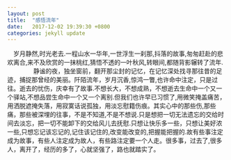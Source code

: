 ```yaml
---
layout: post
title:  "感悟流年"
date:   2017-12-02 19:39:30 +0800
categories: jekyll update
---
```

　岁月静然,时光老去.一程山水一华年,一世浮生一刹那,抖落的故事,匆匆赶赴的悲欢离合,来不及欣赏的一抹桃红,猜悟不透的一叶秋风,转眼间,都随背影辗转了流年.
　　
　　静谧的夜，独坐窗前，翻开那尘封的记忆，在记忆深处找寻那往昔的足迹，捕捉那曾经的美丽。阡陌流年，岁月沉香,惊鸿一瞥,也许命中注定，只是过往。逝去的忧伤，庆幸有了故事.不想长大，不想成熟，不想逝去生命中一个又一个驿站,不想品尝生命中一个又一个离别.但我们也许早已习惯了,用微笑掩盖痛苦，用洒脱遮掩失落，用寂寞话说孤独，用淡忘慰籍伤痕。其实心中的那些伤,那些痛，那些被深埋的往事，不是不知道,不是不想说.只是想把一切无法遗忘的交给时间去淡忘，把一切不能卸下的交给风儿去抚慰.只想让快乐多一些，只想让美好浓一些,只想忘记该忘记的,记住该记住的,改变能改变的,把握能把握的.故有些事注定成为故事，有些人注定成为故人，有些路注定要一个人走。很多事，过去了,很多人，离开了，经历的多了，心就坚强了，路也就踏实了。

[jekyll-docs]: https://jekyllrb.com/docs/home
[jekyll-gh]:   https://github.com/jekyll/jekyll
[jekyll-talk]: https://talk.jekyllrb.com/
